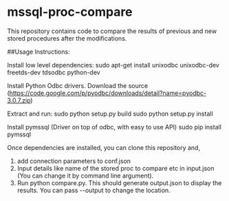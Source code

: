 mssql-proc-compare
==================

This repository contains code to compare the results of previous and new stored procedures after the modifications.


##Usage Instructions:


Install low level dependencies:
  sudo apt-get install unixodbc unixodbc-dev freetds-dev tdsodbc python-dev


Install Python Odbc drivers.
  Download the source (https://code.google.com/p/pyodbc/downloads/detail?name=pyodbc-3.0.7.zip)


Extract and run:
  sudo python setup.py build
  sudo python setup.py install
  

Install pymssql (Driver on top of odbc, with easy to use API)
  sudo pip install pymssql


Once dependencies are installed, you can clone this repository and,
1. add connection parameters to conf.json
2. Input details like name of the stored proc to compare etc in input.json (You can change it by command line argument).
3. Run python compare.py. This should generate output.json to display the results. You can pass --output to change the location.



